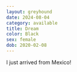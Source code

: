 ```yaml
---
layout: greyhound
date: 2024-08-04
category: available
title: Dream
color: Black
sex: female
dob: 2020-02-08
---
```

I just arrived from Mexico!
